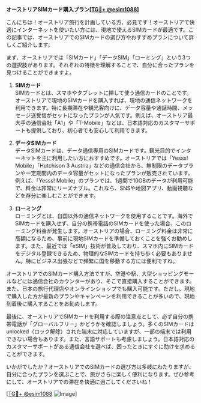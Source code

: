 **オーストリアSIMカード購入プラン[[TG💪+ @esim1088](https://t.me/s/esim1088)]**

こんにちは！オーストリア旅行を計画している方、必見です！オーストリアで快適にインターネットを使いたい方には、現地で使えるSIMカードが最適です。この記事では、オーストリアでのSIMカードの選び方やおすすめプランについて詳しくご紹介します。

まず、オーストリアでは「SIMカード」「データSIM」「ローミング」という3つの選択肢があります。それぞれの特徴を理解することで、自分に合ったプランを見つけることができますよ。

1. **SIMカード**  
SIMカードとは、スマホやタブレットに挿して使う通信カードのことです。オーストリアで現地のSIMカードを購入すれば、現地の通信ネットワークを利用できます。特に長期滞在や観光客向けに、データ容量や通話時間、メッセージ送受信がセットになったプランが人気です。例えば、オーストリア最大手の通信会社「A1」や「T-Mobile」などは、日本語対応のカスタマーサポートも提供しており、初心者でも安心して利用できます。

2. **データSIMカード**  
データSIMカードは、データ通信専用のSIMカードです。観光目的でインターネットを主に利用したい方におすすめです。オーストリアでは「Yesss! Mobile」「Hutchison 3 Austria」などの通信会社から、無制限のデータプランや一定期間内のデータ容量がセットになったプランが販売されています。例えば、「Yesss! Mobile」のプランでは、1週間で10GBのデータが利用可能で、料金は非常にリーズナブル。これなら、SNSや地図アプリ、動画視聴などを存分に楽しむことができます。

3. **ローミング**  
ローミングとは、自国以外の通信ネットワークを使用することです。海外でSIMカードを購入せず、自分の携帯電話のSIMカードを使った場合、このローミング料金が発生します。オーストリアの場合、ローミング料金は非常に高額になるため、事前に現地SIMカードを準備しておくことを強くお勧めします。また、最近では「eSIM」技術が普及しており、スマホ内にSIMカードをデジタル登録できるため、物理的なSIMカードを持ち歩く必要もありません。特にビジネス出張などで頻繁に国を移動する方には便利ですね。

オーストリアでのSIMカード購入方法ですが、空港や駅、大型ショッピングモールなどには通信会社のカウンターがあり、そこで直接購入することができます。また、日本の旅行代理店やオンラインショップでも購入可能です。ただし、現地で購入した方が最新のプランやキャンペーンを利用できることが多いので、現地到着後に購入することをお勧めします。

最後に、オーストリアでSIMカードを利用する際の注意点として、必ず自分の携帯電話が「グローバルフリー」かどうかを確認しましょう。多くのSIMカードは unlocked（ロック解除）された端末に対応していますが、一部の端末では利用できない場合もあります。また、言語サポートも考慮しましょう。日本語対応のカスタマーサポートがある通信会社を選べば、困ったときにすぐに助けを求めることができます。

いかがでしたか？オーストリアでのSIMカードの選び方は多岐にわたりますが、自分に合ったプランを選ぶことで、旅がさらに楽しく便利になります。ぜひ参考にして、オーストリアでの滞在を快適に過ごしてくださいね！

[[TG💪+ @esim1088](https://t.me/s/esim1088) ![Image](https://i.postimg.cc/Y0z9fWf4/image.png)]